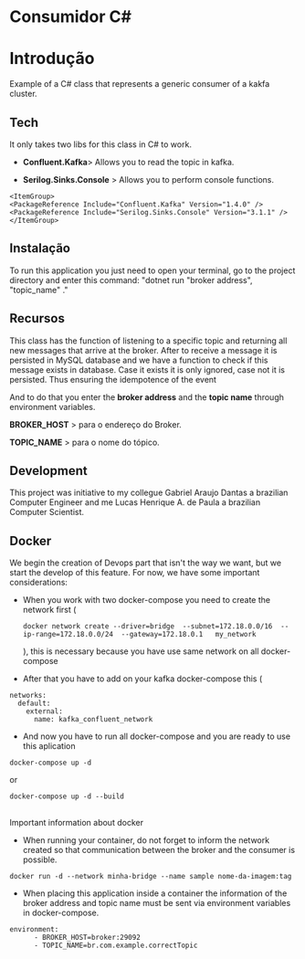 # Consumidor C#

# Introdução


Example of a C# class that represents a generic consumer of a kakfa cluster.

## Tech

It only takes two libs for this class in C# to work.

- **Confluent.Kafka**> Allows you to read the topic in kafka.



- **Serilog.Sinks.Console** >  Allows you to perform console functions.








```
<ItemGroup>
<PackageReference Include="Confluent.Kafka" Version="1.4.0" />
<PackageReference Include="Serilog.Sinks.Console" Version="3.1.1" />
</ItemGroup>
```







## Instalação

To run this application you just need to open your terminal, go to the project directory and enter this command: "dotnet run "broker address", "topic_name" ."




## Recursos


This class has the function of listening to a specific topic and returning all new messages that arrive at the broker.
After to receive a message it is persisted in MySQL database and we have a function to check if this message exists in database. Case it exists it is only ignored, case not it is persisted. Thus ensuring the idempotence of the event

And to do that you enter the **broker address** and the **topic name** through environment variables.

**BROKER_HOST** > para o endereço do Broker.

**TOPIC_NAME** > para o nome do tópico. 







## Development







This project was initiative to my collegue Gabriel Araujo Dantas a brazilian Computer Engineer and me  Lucas Henrique A. de Paula a brazilian Computer Scientist.







## Docker







We begin the creation of Devops part that isn't the way we want, but we start the develop of this feature. For now, we have some important considerations:







- When you work with two docker-compose you need to create the network first (



  ```
  docker network create --driver=bridge  --subnet=172.18.0.0/16  --ip-range=172.18.0.0/24  --gateway=172.18.0.1   my_network
  ```



  ), this is necessary because you have use same network on all docker-compose



  



- After that you have to add on your kafka docker-compose this (



```
networks: 
  default: 
    external: 
      name: kafka_confluent_network
```

- And now you have to run all docker-compose and you are ready to use this aplication


```
docker-compose up -d
```


or


```
docker-compose up -d --build
```



## 
Important information about docker

- When running your container, do not forget to inform the network created so that communication between the broker and the consumer is possible.



```
docker run -d --network minha-bridge --name sample nome-da-imagem:tag
```



- When placing this application inside a container the information of the broker address and topic name must be sent via environment variables in docker-compose.
```
environment:
      - BROKER_HOST=broker:29092
      - TOPIC_NAME=br.com.example.correctTopic
```
